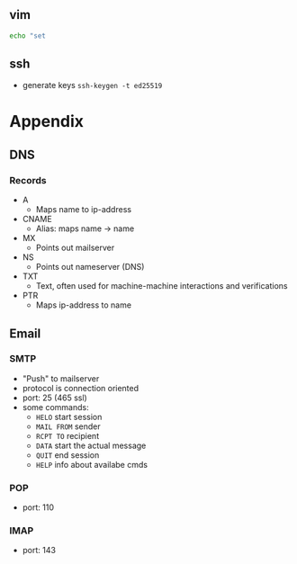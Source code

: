 #



## vim
```bash
echo "set 
```

## ssh
* generate keys `ssh-keygen -t ed25519`




# Appendix

## DNS
### Records
  - A
    * Maps name to ip-address
  - CNAME
    * Alias: maps name -> name
  - MX
    * Points out mailserver
  - NS
    * Points out nameserver (DNS)
  - TXT
    * Text, often used for machine-machine interactions and verifications
  - PTR
    * Maps ip-address to name


## Email
### SMTP
  - "Push" to mailserver
  - protocol is connection oriented
  - port: 25 (465 ssl)
  - some commands:
    * `HELO` start session
    * `MAIL FROM` sender
    * `RCPT TO` recipient
    * `DATA` start the actual message
    * `QUIT` end session
    * `HELP` info about availabe cmds
### POP
  - port: 110
### IMAP
  - port: 143
